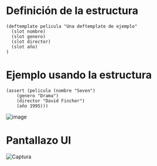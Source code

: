  # Definición de la estructura

```clips
(deftemplate pelicula "Una deftemplate de ejemplo"
  (slot nombre)
  (slot genero)
  (slot director)
  (slot año)
)
```
# Ejemplo usando la estructura
```clips
(assert (pelicula (nombre "Seven")
    (genero "Drama")
    (director "David Fincher")
    (año 1995)))
```

![image](https://github.com/Danielforondapastor/sistemas-expertos/assets/95243114/e39e51c4-9e28-4f34-8394-70f75279aa25)

# Pantallazo UI

![Captura](https://github.com/Danielforondapastor/sistemas-expertos/assets/95243114/3926fccd-2c7b-4791-8c65-9804144e34b7)
